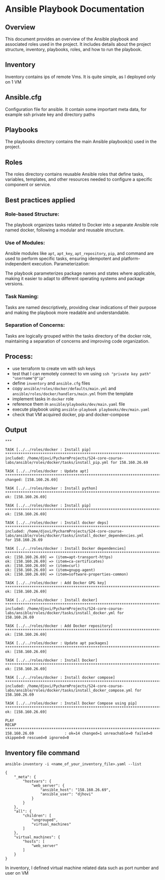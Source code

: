 # Ansible Playbook Documentation

## Overview

This document provides an overview of the Ansible playbook and associated roles used in the project. It includes details
about the project structure, inventory, playbooks, roles, and how to run the playbook.

## Inventory

Inventory contains ips of remote Vms. It is quite simple, as I deployed only on 1 VM

## Ansible.cfg

Configuration file for ansible. It contain some important meta data, for example ssh private key and directory paths

## Playbooks

The playbooks directory contains the main Ansible playbook(s) used in the project.

## Roles

The roles directory contains reusable Ansible roles that define tasks, variables, templates, and other resources needed
to configure a specific component or service.

## Best practices applied

### Role-based Structure:

The playbook organizes tasks related to Docker into a separate Ansible role named docker, following a modular and
reusable structure.

### Use of Modules:

Ansible modules like `apt`, `apt_key`, `apt_repository`, `pip`, and command are used to perform specific tasks, ensuring
idempotent and platform-independent execution.
Parameterization:

The playbook parameterizes package names and states where applicable, making it easier to adapt to different operating
systems and package versions.

### Task Naming:

Tasks are named descriptively, providing clear indications of their purpose and making the playbook more readable and
understandable.

### Separation of Concerns:

Tasks are logically grouped within the tasks directory of the docker role, maintaining a separation of concerns and
improving code organization.

## Process:

- use terraform to create vm with ssh keys
- test that I can remotely connect to vm using `ssh "private key path" "username"@"ip"`
- define `inventory` and `ansible.cfg` files
- copy `ansible/roles/docker/defaults/main.yml` and `ansible/roles/docker/handlers/main.yml` from the template
- implement tasks in `docker` role
- reference them in `ansible/playbooks/dev/main.yaml` file
- execute playbook using `ansible-playbook playbooks/dev/main.yaml`
- check that VM acquired docker, pip and docker-compose

## Output

```
***

TASK [../../roles/docker : Install pip] **************************************************************************************************************************************************************
included: /home/djovi/PycharmProjects/S24-core-course-labs/ansible/roles/docker/tasks/install_pip.yml for 158.160.26.69

TASK [../../roles/docker : Update apt] ***************************************************************************************************************************************************************
changed: [158.160.26.69]

TASK [../../roles/docker : Install python] ***********************************************************************************************************************************************************
ok: [158.160.26.69]

TASK [../../roles/docker : Install pip] **************************************************************************************************************************************************************
ok: [158.160.26.69]

TASK [../../roles/docker : Install docker deps] ******************************************************************************************************************************************************
included: /home/djovi/PycharmProjects/S24-core-course-labs/ansible/roles/docker/tasks/install_docker_dependencies.yml
for 158.160.26.69

TASK [../../roles/docker : Install Docker dependencies] **********************************************************************************************************************************************
ok: [158.160.26.69] => (item=apt-transport-https)
ok: [158.160.26.69] => (item=ca-certificates)
ok: [158.160.26.69] => (item=curl)
ok: [158.160.26.69] => (item=gnupg-agent)
ok: [158.160.26.69] => (item=software-properties-common)

TASK [../../roles/docker : Add Docker GPG key] *******************************************************************************************************************************************************
ok: [158.160.26.69]

TASK [../../roles/docker : Install docker] ***********************************************************************************************************************************************************
included: /home/djovi/PycharmProjects/S24-core-course-labs/ansible/roles/docker/tasks/install_docker.yml for
158.160.26.69

TASK [../../roles/docker : Add Docker repository] ****************************************************************************************************************************************************
ok: [158.160.26.69]

TASK [../../roles/docker : Update apt packages] ******************************************************************************************************************************************************
ok: [158.160.26.69]

TASK [../../roles/docker : Install Docker] ***********************************************************************************************************************************************************
ok: [158.160.26.69]

TASK [../../roles/docker : Install docker compose] ***************************************************************************************************************************************************
included: /home/djovi/PycharmProjects/S24-core-course-labs/ansible/roles/docker/tasks/install_docker_compose.yml for
158.160.26.69

TASK [../../roles/docker : Install Docker Compose using pip] *****************************************************************************************************************************************
ok: [158.160.26.69]

PLAY
RECAP *******************************************************************************************************************************************************************************************
158.160.26.69              : ok=14 changed=1 unreachable=0 failed=0 skipped=0 rescued=0 ignored=0   
```

## Inventory file command

`ansible-inventory -i <name_of_your_inventory_file>.yaml --list`

```
{
    "_meta": {
        "hostvars": {
            "web_server": {
                "ansible_host": "158.160.26.69",
                "ansible_user": "djhovi"
            }
        }
    },
    "all": {
        "children": [
            "ungrouped",
            "virtual_machines"
        ]
    },
    "virtual_machines": {
        "hosts": [
            "web_server"
        ]
    }
}
```

In inventory, I defined virtual machine related data such as port number and user on VM